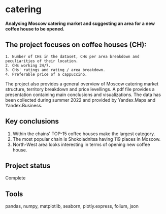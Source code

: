 # catering
**Analysing Moscow catering market and suggesting an area for a new coffee house to be opened.**
## The project focuses on coffee houses (CH):
    1. Number of CHs in the dataset, CHs per area breakdown and peculiarities of their location.
    2. CHs working 24/7.
    3. CHs' ratings and rating / area breakdown.
    4. Preferable price of a cappuccino.
The project also provides a general overview of Moscow catering market structure, territory breakdown and price levellings.
A pdf file provides a presentation containing main conclusions and visualizations.
The data has been collected during summer 2022 and provided by Yandex.Maps and Yandex.Business.
## Key conclusions
1. Within the chains' TOP-15 coffee houses make the largest category.
2. The most popular chain is Shokoladnitsa having 119 places in Moscow.
3. North-West area looks interesting in terms of opening new coffee house.

## Project status
Complete

## Tools
pandas, numpy, matplotlib, seaborn, plotly.express, folium, json